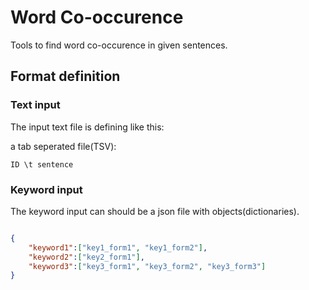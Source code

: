 # Word Co-occurence

Tools to find word co-occurence in given sentences.

## Format definition

### Text input

The input text file is defining like this:

a tab seperated file(TSV):

`ID \t sentence`

### Keyword input

The keyword input can should be a json file with objects(dictionaries).

```json

{
    "keyword1":["key1_form1", "key1_form2"],
    "keyword2":["key2_form1"],
    "keyword3":["key3_form1", "key3_form2", "key3_form3"]
}

```
